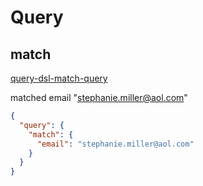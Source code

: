 # Query

## match

[query-dsl-match-query](https://www.elastic.co/guide/en/elasticsearch/reference/current/query-dsl-match-query.html)

matched email "stephanie.miller@aol.com"

```json
{
  "query": {
    "match": {
      "email": "stephanie.miller@aol.com"
    }
  }
}
```

